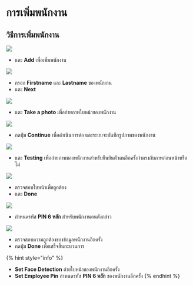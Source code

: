 # การเพิ่มพนักงาน

## วิธีการเพิ่มพนักงาน

![](../.gitbook/assets/02-clocking-screen-5.jpg)

* แตะ **Add** เพื่อเพิ่มพนักงาน

![](../.gitbook/assets/02-clocking-screen-7.jpg)

* กรอก **Firstname** และ **Lastname** ของพนักงาน
* แตะ **Next**

![](../.gitbook/assets/02-clocking-screen-1.jpg)

* แตะ **Take a photo** เพื่อถ่ายภาพใบหน้าของพนักงาน

![](../.gitbook/assets/02-clocking-screen-2-1.jpg)

* กดปุ่ม **Continue** เพื่อดำเนินการต่อ และระบบจะบันทึกรูปภาพของพนักงาน 

![](../.gitbook/assets/02-clocking-screen-3-1.jpg)

* แตะ **Testing** เพื่อถ่ายภาพของพนักงานสำหรับยืนยันตัวตนอีกครั้งว่าตรงกับภาพก่อนหน้าหรือไม่

![](../.gitbook/assets/02-clocking-screen-4.jpg)

* ตรวจสอบใบหน้าเพื่อถูกต้อง
* แตะ **Done**

![](../.gitbook/assets/02-clocking-screen-9.jpg)

* กำหนดรหัส **PIN 6 หลัก** สำหรับพนักงานคนดังกล่าว

![](../.gitbook/assets/02-clocking-screen-8.jpg)

* ตรวจสอบความถูกต้องของข้อมูลพนักงานอีกครั้ง
* กดปุ่ม **Done** เพื่อเสร็จสิ้นกะบวนการ

{% hint style="info" %}
* **Set Face Detection** ถ่ายใบหน้าของพนักงานอีกครั้ง 
* **Set Employee Pin** กำหนดรหัส **PIN 6 หลัก** ของพนักงานอีกครั้ง
{% endhint %}

